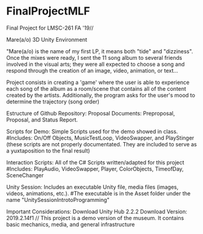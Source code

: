 # FinalProjectMLF
Final Project for LMSC-261 FA '19// 

Mare(a/o) 3D Unity Environment

"Mare(a/o) is the name of my first LP, it means both "tide" and "dizziness". Once the mixes were ready, I sent the 11 song album to several friends involved in the visual arts; they were all expected to choose a song and respond through the creation of an image, video, animation, or text...

Project consists in creating a 'game' where the user is able to experience each song of the album as a room/scene that contains all of the content created by the artists. Additionally, the program asks for the user's mood to determine the trajectory (song order)

Estructure of Github Repository:
Proposal Documents: Preproposal, Proposal, and Status Report.

Scripts for Demo: Simple Scripts used for the demo showed in class. #Includes: On/Off Objects, MusicTestLoop, VideoSwapper, and PlayStinger (these scripts are not properly documentated. They are included to serve as a yuxtaposition to the final result)

Interaction Scripts: All of the C# Scripts written/adapted for this project #Includes: PlayAudio, VideoSwapper, Player, ColorObjects, TimeofDay, SceneChanger

Unity Session: Includes an executable Unity file, media files (images, videos, animations, etc.). #The executable is in the Asset folder under the name "UnitySessionIntrotoProgramming"

Important Considerations: Download Unity Hub 2.2.2 Download Version: 2019.2.14f1
// This project is a demo version of the museum. It contains basic mechanics, media, and general infrastructure
